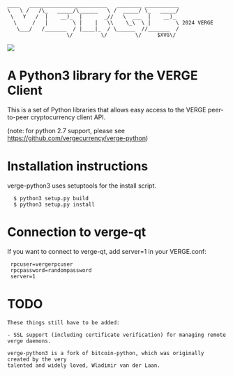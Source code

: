 ```
____   _________________________   ________ ___________
\   \ /   /\_   _____/\______   \ /  _____/ \_   _____/
 \   Y   /  |    __)_  |       _//   \  ___  |    __)_ 
  \     /   |        \ |    |   \\    \_\  \ |        \ 2024 VERGE
   \___/   /_______  / |____|_  / \______  //_______  /
                   \/         \/         \/     $XVG\/ 
```
<p align="left">
  <a href="https://github.com/vergecurrency/verge-python3/actions/workflows/python-app.yml">
  <img src="https://github.com/vergecurrency/verge-python3/actions/workflows/python-app.yml/badge.svg">
  </a>
</p>


# A Python3 library for the VERGE Client
This is a set of Python libraries that allows easy access to the
VERGE peer-to-peer cryptocurrency client API.

(note: for python 2.7 support, please see https://github.com/vergecurrency/verge-python)


Installation instructions
===========================

verge-python3 uses setuptools for the install script.

```
  $ python3 setup.py build
  $ python3 setup.py install
```  

Connection to verge-qt
=========================

If you want to connect to verge-qt, add server=1 in your VERGE.conf:

```
 rpcuser=vergerpcuser
 rpcpassword=randompassword
 server=1
```

TODO
======

```
These things still have to be added:

- SSL support (including certificate verification) for managing remote verge daemons.

verge-python3 is a fork of bitcoin-python, which was originally created by the very 
talented and widely loved, Wladimir van der Laan. 
```
